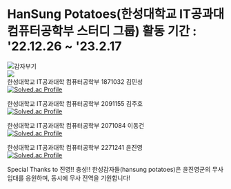 # HanSung Potatoes(한성대학교 IT공과대 컴퓨터공학부 스터디 그룹) 활동 기간 : '22.12.26 ~ '23.2.17  
  
![감자부기](https://user-images.githubusercontent.com/119108596/219055154-33261f56-d889-444b-ad4e-17bfe5215e98.jpeg)  
<img src="https://img.shields.io/badge/c-white?style=flat&logo=clang&logoColor=#A8B9CC"/>  
한성대학교 IT공과대학 컴퓨터공학부 1871032 김민성  
[![Solved.ac Profile](http://mazassumnida.wtf/api/v2/generate_badge?boj=ktwykhs)](https://solved.ac/ktwykhs/)  
  
한성대학교 IT공과대학 컴퓨터공학부 2091155 김주호  
[![Solved.ac Profile](http://mazassumnida.wtf/api/v2/generate_badge?boj=juho1559)](https://solved.ac/juho1559/)  
  
한성대학교 IT공과대학 컴퓨터공학부 2071084 이동건  
[![Solved.ac Profile](http://mazassumnida.wtf/api/v2/generate_badge?boj=dkdk6517)](https://solved.ac/dkdk6517/)  
  
한성대학교 IT공과대학 컴퓨터공학부 2271241 윤진영  
[![Solved.ac Profile](http://mazassumnida.wtf/api/v2/generate_badge?boj=abba4639)](https://solved.ac/abba4639/)  
  
Special Thanks to 진영!! 충성!! 한성감자들(hansung potatoes)은 윤진영군의 무사 입대를 응원하며, 동시에 무사 전역을 기원합니다!
